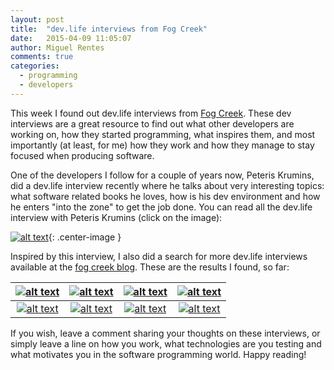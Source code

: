 ```yaml
---
layout: post
title:  "dev.life interviews from Fog Creek"
date:   2015-04-09 11:05:07
author: Miguel Rentes
comments: true
categories:
  - programming
  - developers
---
```


This week I found out dev.life interviews from [Fog Creek][fogcreek]. These dev
interviews are a great resource to find out what other developers are
working on, how they started programming, what inspires them, and most importantly (at least, for me) how they
work and how they manage to stay focused when producing software.

One of the developers I follow for a couple of years now, Peteris Krumins,
did a dev.life interview recently where he talks about very interesting topics:
what software related books he loves, how is his dev environment and
how he enters "into the zone" to get the job done. You can read all
the dev.life interview with Peteris Krumins (click on the image):

[![alt text](http://blog.fogcreek.com/wp-content/uploads/2015/04/peter.png "dev.life interview with Peteris Krumins")](http://blog.fogcreek.com/dev-life-interview-with-peteris-krumins/){: .center-image }


Inspired by this interview, I also did a search for more dev.life
interviews available at the [fog creek blog][fogcreek-blog]. These are the results I
found, so far:

|[![alt text](http://blog.fogcreek.com/wp-content/uploads/2015/02/jon_skeet1.png "dev.life interview with Jon Skeet")](http://blog.fogcreek.com/dev-life-interview-with-jon-skeet/)|[![alt text](http://blog.fogcreek.com/wp-content/uploads/2015/02/bob_nystrom1.png "dev.life interview with Robert Nystrom")](http://blog.fogcreek.com/dev-life-interview-with-robert-nystrom/)|[![alt text](http://blog.fogcreek.com/wp-content/uploads/2015/03/salvatore.png "dev.life interview with Salvatore Sanfilippo")](http://blog.fogcreek.com/dev-life-interview-with-salvatore-sanfilippo/)|[![alt text](http://blog.fogcreek.com/wp-content/uploads/2015/02/brian_bondy.png "dev.life interview with Brian Bondy")](http://blog.fogcreek.com/dev-life-interview-with-brian-bondy/)|
|:-------:|:-------:|:-------:|:-------:|
|[![alt text](http://blog.fogcreek.com/wp-content/uploads/2015/02/jared_parsons.png "dev.life interview with Jared Parsons")](http://blog.fogcreek.com/dev-life-interview-with-jared-parsons/)|[![alt text](http://blog.fogcreek.com/wp-content/uploads/2015/03/hakimHead.png "dev.life interview with Hakim El Hattab")](http://blog.fogcreek.com/dev-life-interview-with-hakim-el-hattab/)|[![alt text](http://blog.fogcreek.com/wp-content/uploads/2015/03/phil.png "dev.life interview with Phil Sturgeon")](http://blog.fogcreek.com/dev-life-interview-with-phil-sturgeon/)|[![alt text](http://blog.fogcreek.com/wp-content/uploads/2015/03/leah.png "dev.life interview with Leah Culver")](http://blog.fogcreek.com/dev-life-interview-with-leah-culver/)|


If you wish, leave a comment sharing your thoughts on these interviews, or simply leave a line on how you work, what technologies are you testing and what motivates you in the software programming world. Happy reading!

[fogcreek]:      http://www.fogcreek.com/
[fogcreek-blog]: http://blog.fogcreek.com/
